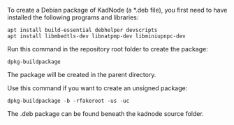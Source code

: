 To create a Debian package of KadNode (a *.deb file),
you first need to have installed the following programs and libraries:

```
apt install build-essential debhelper devscripts
apt install libmbedtls-dev libnatpmp-dev libminiupnpc-dev
```

Run this command in the repository root folder to create the package:

```
dpkg-buildpackage
```

The package will be created in the parent directory.


Use this command if you want to create an unsigned package:

```
dpkg-buildpackage -b -rfakeroot -us -uc
```

The .deb package can be found beneath the kadnode source folder.
